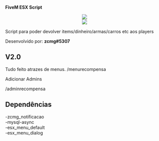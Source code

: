 **FiveM ESX Script**

<div align="center">
<img src="https://cdn.discordapp.com/attachments/859508698879885312/995762088251240589/unknown.png"/></br>
<img src="https://cdn.discordapp.com/attachments/859508698879885312/995762165774565426/unknown.png"/>
</div>

Script para poder devolver items/dinheiro/armas/carros etc aos players

Desenvolvido por: **zcmg#5307**

## V2.0
Tudo feito atrazes de menus.
/menurecompensa

Adicionar Admins

/adminrecompensa <id>


## Dependências
-zcmg_notificacao</br>
-mysql-async</br>
-esx_menu_default</br>
-esx_menu_dialog</br>
